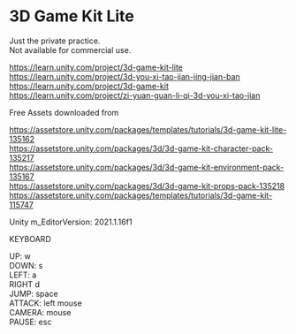 # 3D Game Kit Lite
  
Just the private practice.  
Not available for commercial use.  
  
https://learn.unity.com/project/3d-game-kit-lite  
https://learn.unity.com/project/3d-you-xi-tao-jian-jing-jian-ban  
https://learn.unity.com/project/3d-game-kit  
https://learn.unity.com/project/zi-yuan-guan-li-qi-3d-you-xi-tao-jian  
  
Free Assets downloaded from  
  
https://assetstore.unity.com/packages/templates/tutorials/3d-game-kit-lite-135162  
https://assetstore.unity.com/packages/3d/3d-game-kit-character-pack-135217  
https://assetstore.unity.com/packages/3d/3d-game-kit-environment-pack-135167  
https://assetstore.unity.com/packages/3d/3d-game-kit-props-pack-135218  
https://assetstore.unity.com/packages/templates/tutorials/3d-game-kit-115747  
  
Unity m_EditorVersion:  2021.1.16f1  
  
KEYBOARD  
  
UP: w  
DOWN: s  
LEFT: a  
RIGHT d  
JUMP: space  
ATTACK: left mouse  
CAMERA: mouse  
PAUSE: esc  
  